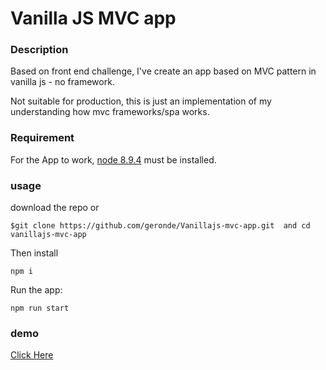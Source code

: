 
# Vanilla JS MVC app


### Description

Based on front end challenge, I've create an app based on MVC pattern in vanilla js - no framework.

Not suitable for production, this is just an implementation of my understanding how mvc frameworks/spa works. 

### Requirement

For the App to work, [node 8.9.4](https://nodejs.org/en/) must be installed.

### usage

download the repo or

``` 
$git clone https://github.com/geronde/Vanillajs-mvc-app.git  and cd vanillajs-mvc-app

```

Then install

```
npm i

```

Run the app:

```
npm run start

```
### demo
[Click Here](https://vanillajs-mvc.herokuapp.com/)

